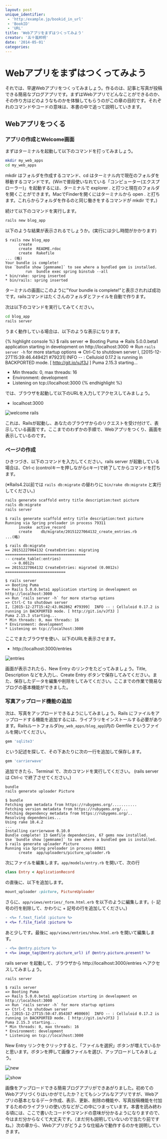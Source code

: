```yaml
---
layout: post
unique_identifier:
 - 'http:/example.jp/bookid_in_url'
 - 'BookID'
 - 'URL'
title: 'Webアプリをまずはつくってみよう'
creator: '五十嵐邦明'
date: '2014-05-01'
categories:
---
```


# Webアプリをまずはつくってみよう

それでは、早速Webアプリをつくってみましょう。作るのは、記事と写真が投稿できる簡易なブログアプリです。まずはWebアプリでどんなことができるのか、その作り方はどのようなものかを体験してもらうのがこの章の目的です。それぞれのコマンドやコードの意味は、本書の中で追って説明していきます。

## Webアプリをつくる

### アプリの作成とWelcome画面

まずはターミナルを起動して以下のコマンドを打ってみましょう。

```bash
mkdir my_web_apps
cd my_web_apps
```

mkdir はフォルダを作成するコマンド、cd はターミナル内で現在のフォルダを移動するコマンドです。(Winで普段使いなれている「コンピューター(エクスプローラー)」を起動するには、ターミナルで explorer . と打つと現在のフォルダを開くことができます。MacでFinderを開くにはターミナルから open . と打ちます。これらからフォルダを作るのと同じ働きをするコマンドが mkdir です。)

続けて以下のコマンドを実行します。

```bash
rails new blog_app
```

以下のような結果が表示されるでしょうか。(実行には少し時間がかかります)

```console
$ rails new blog_app
      create
      create  README.rdoc
      create  Rakefile
... (略)
Your bundle is complete!
Use `bundle show [gemname]` to see where a bundled gem is installed.
         run  bundle exec spring binstub --all
* bin/rake: spring inserted
* bin/rails: spring inserted
```

ターミナルの画面にこのように"Your bundle is complete!"と表示されれば成功です。railsコマンドはたくさんのフォルダとファイルを自動で作ります。

次は以下のコマンドを実行してみてください。

```bash
cd blog_app
rails server
```

うまく動作している場合は、以下のような表示になります。

{% highlight console %}
$ rails server
=> Booting Puma
=> Rails 5.0.0.beta1 application starting in development on http://localhost:3000
=> Run `rails server -h` for more startup options
=> Ctrl-C to shutdown server
I, [2015-12-27T15:39:46.449421 #79231]  INFO -- : Celluloid 0.17.2 is running in BACKPORTED mode. [ http://git.io/vJf3J ]
Puma 2.15.3 starting...
* Min threads: 0, max threads: 16
* Environment: development
* Listening on tcp://localhost:3000
{% endhighlight %}

では、ブラウザを起動して以下のURLを入力してアクセスしてみましょう。

* localhost:3000

![welcome rails](my-first-web-app/welcome_rails.png)

これは、Railsが起動し、あなたのブラウザからのリクエストを受け付けて、表示している画面です。ここまでのわずかの手順で、Webアプリをつくり、画面を表示しているのです。

### ページの作成

ひきつづき、以下のコマンドを入力してください。rails server が起動している場合は、Ctrl-c (controlキーを押しながらcキー)で終了してからコマンドを打ちます。

(※Rails4.2以前では `rails db:migrate` の替わりに `bin/rake db:migrate` と実行してください。)

```bash
rails generate scaffold entry title description:text picture
rails db:migrate
rails server
```

```console
$ rails generate scaffold entry title description:text picture
Running via Spring preloader in process 79311
      invoke  active_record
      create    db/migrate/20151227064132_create_entries.rb
...(略)

$ rails db:migrate
== 20151227064132 CreateEntries: migrating ====================================
-- create_table(:entries)
   -> 0.0012s
== 20151227064132 CreateEntries: migrated (0.0012s) ===========================

$ rails server
=> Booting Puma
=> Rails 5.0.0.beta1 application starting in development on http://localhost:3000
=> Run `rails server -h` for more startup options
=> Ctrl-C to shutdown server
I, [2015-12-27T15:42:43.062862 #79399]  INFO -- : Celluloid 0.17.2 is running in BACKPORTED mode. [ http://git.io/vJf3J ]
Puma 2.15.3 starting...
* Min threads: 0, max threads: 16
* Environment: development
* Listening on tcp://localhost:3000
```

ここでまたブラウザを使い、以下のURLを表示させます。

* http://localhost:3000/entries

![entries](my-first-web-app/scaffold_index.png)


画面が表示されたら、New Entry のリンクをたどってみましょう。Title, Description などを入力し、Create Entry ボタンで保存してみてください。また、保存したデータを編集や削除をしてみてください。ここまでの作業で簡易なブログの基本機能ができました。

### 写真アップロード機能の追加

次は、写真をアップロードできるようにしてみましょう。Rails にファイルをアップロードする機能を追加するには、ライブラリをインストールする必要があります。Railsルートフォルダ(```my_web_apps/blog_app```)内の Gemfile というファイルを開いてください。

```ruby
gem 'sqlite3'
```

という記述を探して、その下あたりに次の一行を追加して保存します。

```ruby
gem 'carrierwave'
```

追加できたら、Terminal で、次のコマンドを実行してください。 (rails server は Ctrl-c で終了させてください。)

```bash
bundle
rails generate uploader Picture
```

```console
$ bundle
Fetching gem metadata from https://rubygems.org/...........
Fetching version metadata from https://rubygems.org/...
Fetching dependency metadata from https://rubygems.org/..
Resolving dependencies...
Using rake 10.4.2
...
Installing carrierwave 0.10.0
Bundle complete! 13 Gemfile dependencies, 67 gems now installed.
Use `bundle show [gemname]` to see where a bundled gem is installed.
$ rails generate uploader Picture
Running via Spring preloader in process 80021
      create  app/uploaders/picture_uploader.rb
```

次にファイルを編集します。```app/models/entry.rb``` を開いて、次の行

```ruby
class Entry < ApplicationRecord
```

の直後に、以下を追加します。

```ruby
mount_uploader :picture, PictureUploader
```

さらに、```app/views/entries/_form.html.erb``` を以下のように編集します。(- 記号の行を削除して、かわりに + 記号の行を追加してください。)

```diff
- <%= f.text_field :picture %>
+ <%= f.file_field :picture %>
```

あと少しです。最後に ```app/views/entries/show.html.erb``` を開いて編集します。

```diff
- <%= @entry.picture %>
+ <%= image_tag(@entry.picture_url) if @entry.picture.present? %>
```

rails server を起動して、ブラウザから http://localhost:3000/entries へアクセスしてみましょう。

```bash
rails server
```

```console
$ rails server
=> Booting Puma
=> Rails 5.0.0.beta1 application starting in development on http://localhost:3000
=> Run `rails server -h` for more startup options
=> Ctrl-C to shutdown server
I, [2015-12-27T15:50:47.054387 #80069]  INFO -- : Celluloid 0.17.2 is running in BACKPORTED mode. [ http://git.io/vJf3J ]
Puma 2.15.3 starting...
* Min threads: 0, max threads: 16
* Environment: development
* Listening on tcp://localhost:3000
```

New Entry リンクをクリックすると、「ファイルを選択」ボタンが増えているかと思います。ボタンを押して画像ファイルを選び、アップロードしてみましょう。

![new](my-first-web-app/entries_new.png)

![show](my-first-web-app/entries_show.png)

画像をアップロードできる簡易ブログアプリができあがりました。初めてのWebアプリづくりはいかがでしたか？とてもシンプルなアプリですが、Webアプリの基本となるデータ作成、表示、更新、削除の機能や、写真投稿機能を付加するためのライブラリの使い方などがこの中につまっています。本書を読み終わる頃には、ここで書いたコードやコマンドの意味が分かるようになりますので、今はまだ分からなくて大丈夫です。（まだ何も説明していないので当たり前ですね。）次の章から、Webアプリがどうような仕組みで動作するのかを説明していきます。
